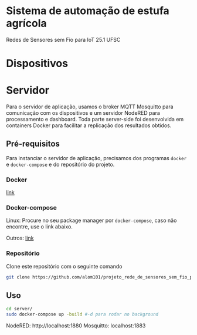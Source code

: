 # Sistema de automação de estufa agrícola
Redes de Sensores sem Fio para IoT
25.1 
UFSC



# Dispositivos


# Servidor

Para o servidor de aplicação, usamos o broker MQTT Mosquitto para comunicação com os dispositivos e um servidor NodeRED para processamento e dashboard. Toda parte server-side foi desenvolvida em containers Docker para facilitar a replicação dos resultados obtidos.

## Pré-requisitos

Para instanciar o servidor de aplicação, precisamos dos programas `docker` e `docker-compose` e do repositório do projeto.

### Docker

[link](https://docs.docker.com/get-started/get-docker/)

### Docker-compose

Linux: Procure no seu package manager por `docker-compose`, caso não encontre, use o link abaixo.

Outros: [link](https://dockerlabs.collabnix.com/intermediate/workshop/DockerCompose/How_to_Install_Docker_Compose.html)

### Repositório

Clone este repositório com o seguinte comando
```bash
git clone https://github.com/alom101/projeto_rede_de_sensores_sem_fio_para_iot_ufsc.git
```

## Uso

```bash
cd server/
sudo docker-compose up -build #-d para rodar no background
```

NodeRED: http://localhost:1880
Mosquitto: localhost:1883

